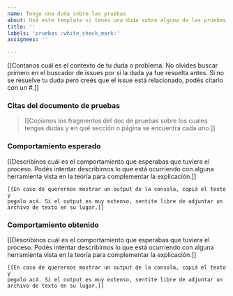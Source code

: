 ```yaml
---
name: Tengo una duda sobre las pruebas
about: Usá este template si tenés una duda sobre alguna de las pruebas del TP.
title: ''
labels: 'pruebas :white_check_mark:'
assignees: ''

---
```


[[Contanos cuál es el contexto de tu duda o problema. No olvides buscar primero en el buscador de issues por si la duda ya fue resuelta antes. Si no se resuelve tu duda pero creés que el issue está relacionado, podés citarlo con un #.]]

### Citas del documento de pruebas
> [[Copianos los fragmentos del doc de pruebas sobre los cuales tengas dudas y en qué sección o página se encuentra cada uno.]]

### Comportamiento esperado
[[Describinos cuál es el comportamiento que esperabas que tuviera el proceso. Podés intentar describirnos lo que está ocurriendo con alguna herramienta vista en la teoría para complementar la explicación.]]
```
[[En caso de querernos mostrar un output de la consola, copiá el texto y 
pegalo acá. Si el output es muy extenso, sentite libre de adjuntar un 
archivo de texto en su lugar.]]
```
### Comportamiento obtenido
[[Describinos cuál es el comportamiento que esperabas que tuviera el proceso. Podés intentar describirnos lo que está ocurriendo con alguna herramienta vista en la teoría para complementar la explicación.]]
```
[[En caso de querernos mostrar un output de la consola, copiá el texto y 
pegalo acá. Si el output es muy extenso, sentite libre de adjuntar un 
archivo de texto en su lugar.]]
```
